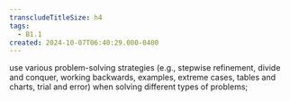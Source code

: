 ```yaml
---
transcludeTitleSize: h4
tags:
  - B1.1
created: 2024-10-07T06:40:29.000-0400
---
```

use various problem-solving strategies (e.g., stepwise refinement, divide and conquer, working backwards, examples, extreme cases, tables and charts, trial and error) when solving different types of problems;